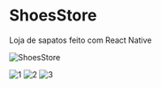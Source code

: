 # ShoesStore
 Loja de sapatos feito com React Native
 
 ![ShoesStore](https://user-images.githubusercontent.com/105875989/203287671-d3dfa537-0307-4a0e-91e8-9f4613f9ba3d.gif)
 
![1](https://user-images.githubusercontent.com/105875989/203287579-8196e9f0-e17e-44ae-bcab-8a7f7c0742db.png)
![2](https://user-images.githubusercontent.com/105875989/203287587-c22a6023-df16-47d3-b690-7665af1a75d5.png)
![3](https://user-images.githubusercontent.com/105875989/203287589-0fcc33c8-f054-421c-a2e5-c9255fc04c39.png)
